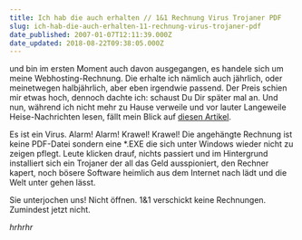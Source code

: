 ```yaml
---
title: Ich hab die auch erhalten // 1&1 Rechnung Virus Trojaner PDF
slug: ich-hab-die-auch-erhalten-11-rechnung-virus-trojaner-pdf
date_published: 2007-01-07T12:11:39.000Z
date_updated: 2018-08-22T09:38:05.000Z
---
```


und bin im ersten Moment auch davon ausgegangen, es handele sich um meine Webhosting-Rechnung. Die erhalte ich nämlich auch jährlich, oder meinetwegen halbjährlich, aber eben irgendwie passend. Der Preis schien mir etwas hoch, dennoch dachte ich: schaust Du Dir später mal an. Und nun, während ich nicht mehr zu Hause verweile und vor lauter Langeweile Heise-Nachrichten lesen, fällt mein Blick auf [diesen Artikel](http://www.heise.de/newsticker/meldung/83295/from/atom10).

Es ist ein Virus. Alarm! Alarm! Krawel! Krawel! Die angehängte Rechnung ist keine PDF-Datei sondern eine *.EXE die sich unter Windows wieder nicht zu zeigen pflegt. Leute klicken drauf, nichts passiert und im Hintergrund installiert sich ein Trojaner der all das Geld ausspioniert, den Rechner kapert, noch bösere Software heimlich aus dem Internet nach lädt und die Welt unter gehen lässt.

Sie unterjochen uns! Nicht öffnen. 1&1 verschickt keine Rechnungen. Zumindest jetzt nicht.

*hrhrhr*
